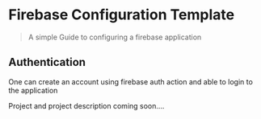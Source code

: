 # Firebase Configuration Template
> A simple Guide to configuring a firebase application

## Authentication
One can create an account using firebase auth action and able to login to the application

Project and project description coming soon....
